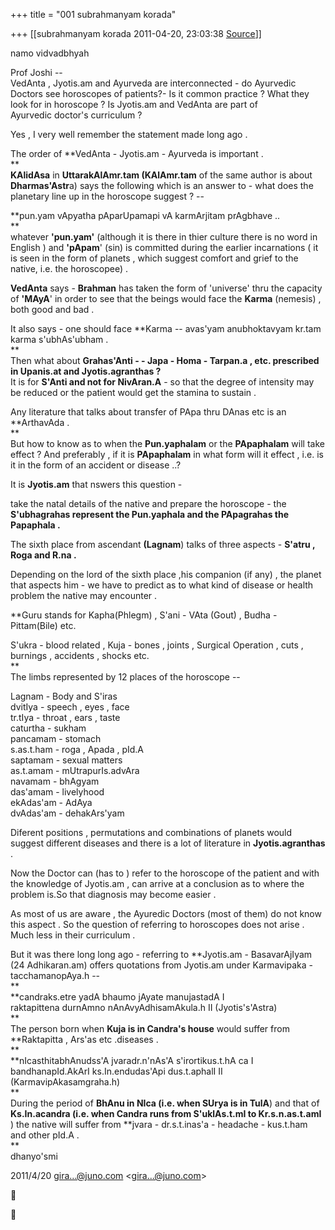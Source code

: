 +++
title = "001 subrahmanyam korada"

+++
[[subrahmanyam korada	2011-04-20, 23:03:38 [Source](https://groups.google.com/g/bvparishat/c/3OSrcuPVfiE)]]



namo vidvadbhyah  
  
Prof Joshi --  
VedAnta , Jyotis.am and Ayurveda are interconnected - do Ayurvedic Doctors see horoscopes of patients?- Is it common practice ? What they look for in horoscope ? Is Jyotis.am and VedAnta are part of  
Ayurvedic doctor's curriculum ?  
  
Yes , I very well remember the statement made long ago .  
  
The order of **VedAnta - Jyotis.am - Ayurveda is important .  
**  
**KAlidAsa** in **UttarakAlAmr.tam (KAlAmr.tam** of the same author is about **Dharmas'Astr**a) says the following which is an answer to - what does the planetary line up in the horoscope suggest ? --  
  
**pun.yam vApyatha pAparUpamapi vA karmArjitam prAgbhave ..  
**  
whatever **'pun.yam'** (although it is there in thier culture there is no word in English ) and **'pApam**' (sin) is committed during the earlier incarnations ( it is seen in the form of planets , which suggest comfort and grief to the native, i.e. the horoscopee) .  
  
**VedAnta** says - **Brahman** has taken the form of 'universe' thru the capacity of **'MAyA**' in order to see that the beings would face the **Karma** (nemesis) , both good and bad .  
  
It also says - one should face **Karma -- avas'yam anubhoktavyam kr.tam karma s'ubhAs'ubham .  
**  
Then what about **Grahas'Anti - - Japa - Homa - Tarpan.a , etc. prescribed in Upanis.at and Jyotis.agranthas ?**  
It is for **S'Anti and not for NivAran.A** - so that the degree of intensity may be reduced or the patient would get the stamina to sustain .  
  
Any literature that talks about transfer of PApa thru DAnas etc is an **ArthavAda .  
**  
But how to know as to when the **Pun.yaphalam** or the **PApaphalam** will take effect ? And preferably , if it is **PApaphalam** in what form will it effect , i.e. is it in the form of an accident or disease ..?  
  
It is **Jyotis.am** that nswers this question -  
  
take the natal details of the native and prepare the horoscope - the **S'ubhagrahas represent the Pun.yaphala and the PApagrahas the Papaphala .**  
  
The sixth place from ascendant **(Lagnam**) talks of three aspects - **S'atru , Roga and R.na .**  
  
Depending on the lord of the sixth place ,his companion (if any) , the planet that aspects him - we have to predict as to what kind of disease or health problem the native may encounter .  
  
**Guru stands for Kapha(Phlegm) , S'ani - VAta (Gout) , Budha - Pittam(Bile) etc.  
  
S'ukra - blood related , Kuja - bones , joints , Surgical Operation , cuts , burnings , accidents , shocks etc.  
**  
The limbs represented by 12 places of the horoscope --  
  
Lagnam - Body and S'iras  
dvitIya - speech , eyes , face  
tr.tIya - throat , ears , taste  
caturtha - sukham  
pancamam - stomach  
s.as.t.ham - roga , Apada , pId.A  
saptamam - sexual matters  
as.t.amam - mUtrapurIs.advAra  
navamam - bhAgyam  
das'amam - livelyhood  
ekAdas'am - AdAya  
dvAdas'am - dehakArs'yam  
  
Diferent positions , permutations and combinations of planets would suggest different diseases and there is a lot of literature in **Jyotis.agranthas** .  
  
Now the Doctor can (has to ) refer to the horoscope of the patient and with the knowledge of Jyotis.am , can arrive at a conclusion as to where the problem is.So that diagnosis may become easier .  
  
As most of us are aware , the Ayuredic Doctors (most of them) do not know this aspect . So the question of referring to horoscopes does not arise . Much less in their curriculum .  
  
But it was there long long ago - referring to **Jyotis.am - BasavarAjIyam (24 Adhikaran.am) offers quotations from Jyotis.am under Karmavipaka - tacchamanopAya.h --  
**  
**candraks.etre yadA bhaumo jAyate manujastadA I  
raktapittena durnAmno nAnAvyAdhisamAkula.h II (Jyotis's'Astra)  
**  
The person born when **Kuja is in Candra's house** would suffer from **Raktapitta , Ars'as etc .diseases .  
**  
**nIcasthitabhAnudss'A jvaradr.n'nAs'A s'irortikus.t.hA ca I  
bandhanapId.AkArI ks.In.endudas'Api dus.t.aphalI II (KarmavipAkasamgraha.h)  
**  
During the period of **BhAnu in NIca (i.e. when SUrya is in TulA**) and
that of **Ks.In.acandra (i.e. when Candra runs from S'uklAs.t.mI to Kr.s.n.as.t.amI** ) the native will suffer from **jvara - dr.s.t.inas'a - headache - kus.t.ham and other pId.A .  
**  
dhanyo'smi  
  

2011/4/20 [gira...@juno.com]() \<[gira...@juno.com]()\>






